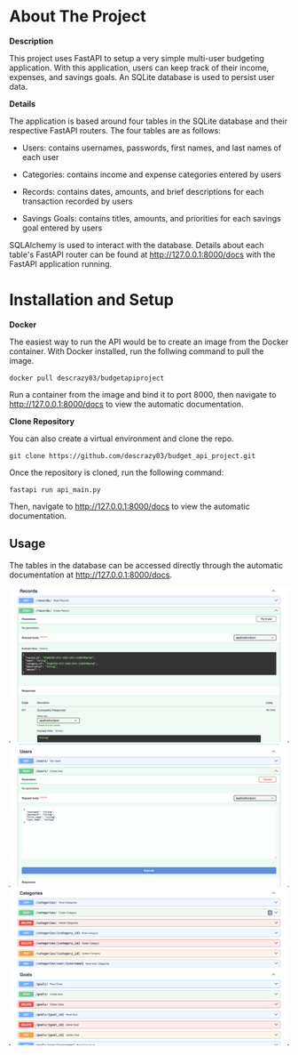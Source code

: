 # About The Project

**Description**

This project uses FastAPI to setup a very simple multi-user budgeting application. With this application, users can keep track of their income, expenses, and savings goals. An SQLite database is used to persist user data. 

**Details**

The application is based around four tables in the SQLite database and their respective FastAPI routers. The four tables are as follows:
- Users: contains usernames, passwords, first names, and last names of each user

- Categories: contains income and expense categories entered by users

- Records: contains dates, amounts, and brief descriptions for each transaction recorded by users
 
- Savings Goals: contains titles, amounts, and priorities for each savings goal entered by users

SQLAlchemy is used to interact with the database. Details about each table's FastAPI router can be found at http://127.0.0.1:8000/docs with the FastAPI application running.

# Installation and Setup
**Docker**

The easiest way to run the API would be to create an image from the Docker container. With Docker installed, run the follwing command to pull the image.

```
docker pull descrazy03/budgetapiproject
```

Run a container from the image and bind it to port 8000, then navigate to http://127.0.0.1:8000/docs to view the automatic documentation.

**Clone Repository**

You can also create a virtual environment and clone the repo.
```
git clone https://github.com/descrazy03/budget_api_project.git
```
Once the repository is cloned, run the following command:
```
fastapi run api_main.py
```
Then, navigate to http://127.0.0.1:8000/docs to view the automatic documentation.

## Usage

The tables in the database can be accessed directly through the automatic documentation at http://127.0.0.1:8000/docs.

![alt text](images/create_record.png)
![alt text](images/create_user.png)
![alt text](images/endpoints.png)